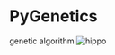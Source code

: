 # PyGenetics
genetic algorithm
![hippo](https://media.giphy.com/media/Z8Roqj3hgeK91kYCCu/giphy.gif)
